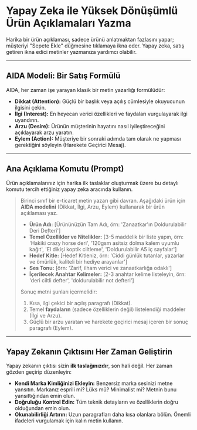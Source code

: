 # Yapay Zeka ile Yüksek Dönüşümlü Ürün Açıklamaları Yazma

Harika bir ürün açıklaması, sadece ürünü anlatmaktan fazlasını yapar; müşteriyi "Sepete Ekle" düğmesine tıklamaya ikna eder. Yapay zeka, satış getiren ikna edici metinler yazmanıza yardımcı olabilir.

---

## AIDA Modeli: Bir Satış Formülü

AIDA, her zaman işe yarayan klasik bir metin yazarlığı formülüdür:

* **Dikkat (Attention):** Güçlü bir başlık veya açılış cümlesiyle okuyucunun ilgisini çekin.
* **İlgi (Interest):** En heyecan verici özellikleri ve faydaları vurgulayarak ilgi uyandırın.
* **Arzu (Desire):** Ürünün müşterinin hayatını nasıl iyileştireceğini açıklayarak arzu yaratın.
* **Eylem (Action):** Müşteriye bir sonraki adımda tam olarak ne yapması gerektiğini söyleyin (Harekete Geçirici Mesaj).

---

## Ana Açıklama Komutu (Prompt)

Ürün açıklamalarınız için harika ilk taslaklar oluşturmak üzere bu detaylı komutu tercih ettiğiniz yapay zeka aracında kullanın.

> Birinci sınıf bir e-ticaret metin yazarı gibi davran. Aşağıdaki ürün için **AIDA modelini** (Dikkat, İlgi, Arzu, Eylem) kullanarak bir ürün açıklaması yaz.
>
> * **Ürün Adı:** [Ürününüzün Tam Adı, örn: 'Zanaatkar'ın Doldurulabilir Deri Defteri']
> * **Temel Özellikler ve Nitelikler:** [3-5 maddelik bir liste yapın, örn: 'Hakiki crazy horse deri', '120gsm asitsiz dolma kalem uyumlu kağıt', 'El dikişi koptik ciltleme', 'Doldurulabilir A5 iç sayfalar']
> * **Hedef Kitle:** [Hedef Kitleniz, örn: 'Ciddi günlük tutanlar, yazarlar ve ömürlük, kaliteli bir hediye arayanlar']
> * **Ses Tonu:** [örn: 'Zarif, ilham verici ve zanaatkarlığa odaklı']
> * **İçerilecek Anahtar Kelimeler:** [2-3 anahtar kelime listeleyin, örn: 'deri ciltli defter', 'doldurulabilir not defteri']
>
> Sonuç metni şunları içermelidir:
> 1.  Kısa, ilgi çekici bir açılış paragrafı (Dikkat).
> 2.  Temel **faydaların** (sadece özelliklerin değil) listelendiği maddeler (İlgi ve Arzu).
> 3.  Güçlü bir arzu yaratan ve harekete geçirici mesaj içeren bir sonuç paragrafı (Eylem).

---

## Yapay Zekanın Çıktısını Her Zaman Geliştirin

Yapay zekanın çıktısı sizin **ilk taslağınızdır**, son hali değil. Her zaman gözden geçirip düzenleyin:

* **Kendi Marka Kimliğinizi Ekleyin:** Benzersiz marka sesinizi metne yansıtın. Markanız esprili mi? Lüks mü? Minimalist mi? Metnin bunu yansıttığından emin olun.
* **Doğruluğu Kontrol Edin:** Tüm teknik detayların ve özelliklerin doğru olduğundan emin olun.
* **Okunabilirliği Artırın:** Uzun paragrafları daha kısa olanlara bölün. Önemli ifadeleri vurgulamak için kalın metin kullanın.